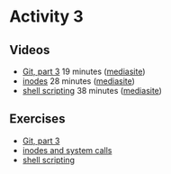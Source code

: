 # Activity 3

## Videos

  - [Git, part 3](https://ams-hsta-ims-ond.mediasite.com/MediasiteDeliver/vol01/bristoluniversity/MP4Video/f36e52ac-9803-4ea4-99f0-11d9f7e5b653.mp4/QualityLevels(698000)) 19 minutes ([mediasite](https://mediasite.bris.ac.uk/Mediasite/Play/85ae77ff8d3243fda8b87f147dc041941d))
  - [inodes](https://ams-hsta-ims-ond.mediasite.com/MediasiteDeliver/vol01/bristoluniversity/MP4Video/4c809979-5293-48ea-b7ab-b8fffad18195.mp4/QualityLevels(698000)) 28 minutes ([mediasite](https://mediasite.bris.ac.uk/Mediasite/Play/a3d5a630d65b43d5a052422bb265ee561d))
  - [shell scripting](https://ams-hsta-ims-ond.mediasite.com/MediasiteDeliver/vol01/bristoluniversity/MP4Video/4cec82bd-2d0f-4ec9-a7ab-66b89eabf4c1.mp4/QualityLevels(698000)) 38 minutes ([mediasite](https://mediasite.bris.ac.uk/Mediasite/Play/f2f15c55f3c74b7a91a0c35eaf6aea311d))

## Exercises

  - [Git, part 3](./git3.md)
  - [inodes and system calls](./stat.md)
  - [shell scripting](./script.md)